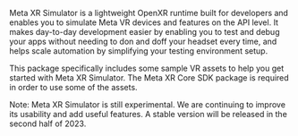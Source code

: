 Meta XR Simulator is a lightweight OpenXR runtime built for developers and enables you to simulate Meta VR devices and features on the API level. It makes day-to-day development easier by enabling you to test and debug your apps without needing to don and doff your headset every time, and helps scale automation by simplifying your testing environment setup.

This package specifically includes some sample VR assets to help you get started with Meta XR Simulator. The Meta XR Core SDK package is required in order to use some of the assets.

Note: Meta XR Simulator is still experimental. We are continuing to improve its usability and add useful features. A stable version will be released in the second half of 2023.
